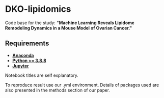 # DKO-lipidomics
 
Code base for the study: **"Machine Learning Reveals Lipidome Remodeling Dynamics in a Mouse Model of Ovarian Cancer."**

## Requirements

- __[Anaconda](https://www.anaconda.com/)__
- __[Python >= 3.8.8](https://www.python.org/downloads/)__
- __[Jupyter](https://jupyter.org/install)__

Notebook titles are self explanatory. 

To reproduce result use our .yml environment. Details of packages used are also presented in the methods section of our paper. 
